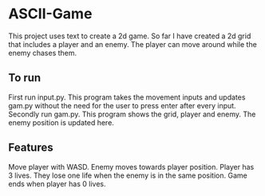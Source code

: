 # ASCII-Game
This project uses text to create a 2d game. So far I have created a 2d grid that includes a player and an enemy. The player can move around while the enemy chases them.


## To run
First run input.py. This program takes the movement inputs and updates gam.py without the need for the user to press enter after every input.
Secondly run gam.py. This program shows the grid, player and enemy. The enemy position is updated here.

## Features
Move player with WASD.
Enemy moves towards player position.
Player has 3 lives. They lose one life when the enemy is in the same position.
Game ends when player has 0 lives.
